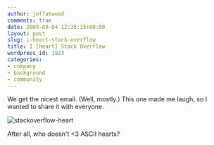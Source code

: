 ```yaml
---
author: jeffatwood
comments: true
date: 2009-09-04 12:38:15+00:00
layout: post
slug: i-heart-stack-overflow
title: I [heart] Stack Overflow
wordpress_id: 1923
categories:
- company
- background
- community
---
```


We get the nicest email. (Well, mostly.) This one made me laugh, so I wanted to share it with everyone.



![stackoverflow-heart](/blog/images/2009-09-04-i-heart-stack-overflow/stackoverflow-heart1.png)



After all, who doesn't <3 ASCII hearts?

